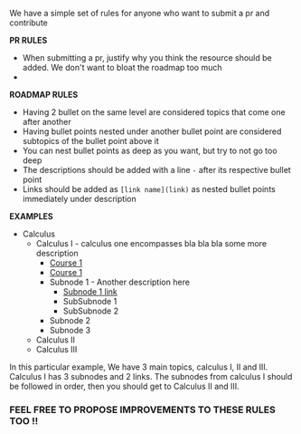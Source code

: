 We have a simple set of rules for anyone who want to submit a pr and contribute

**PR RULES**
* When submitting a pr, justify why you think the resource should be added. We don't want to bloat the roadmap too much
* 
 
**ROADMAP RULES**
 * Having 2 bullet on the same level are considered topics that come one after another
 * Having bullet points nested under another bullet point are considered subtopics of the bullet point above it
 * You can nest bullet points as deep as you want, but try to not go too deep
 * The descriptions should be added with a line ```-``` after its respective bullet point
 * Links should be added as ```[link name](link)``` as nested bullet points immediately under description 

**EXAMPLES**
* Calculus
    * Calculus I - calculus one encompasses bla bla bla some more description   
      * [Course 1](link) 
      * [Course 1](link) 
      * Subnode 1 - Another description here
        * [Subnode 1 link]()
        * SubSubnode 1
        * SubSubnode 2
      * Subnode 2
      * Subnode 3
  * Calculus II
  * Calculus III

In this particular example, We have 3 main topics, calculus I, II and III. Calculus I has 3 subnodes and 2 links. The subnodes from calculus I should be followed in order, then you should get to Calculus II and III.

### FEEL FREE TO PROPOSE IMPROVEMENTS TO THESE RULES TOO !!